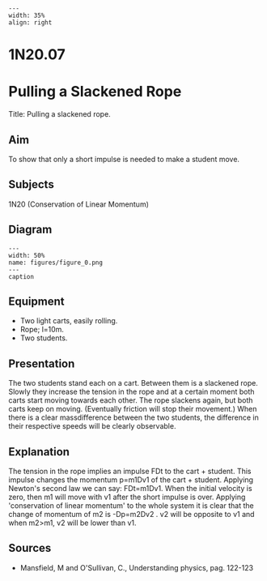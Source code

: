 
```{figure} /figures/busy.png
---
width: 35%
align: right
```
# 1N20.07 
  # Pulling a Slackened Rope 
  Title: Pulling a slackened rope.    
  
## Aim   
 To show that only a short impulse is needed to make a student move.    
  
## Subjects   
 1N20 (Conservation of Linear Momentum)   
  
## Diagram   
    
```{figure} figures/figure_0.png  
---  
width: 50%  
name: figures/figure_0.png  
---  
caption  
``` 
     
  
## Equipment   
 
 *  Two light carts, easily rolling. 
 *  Rope; l=10m. 
 *  Two students.
      
  
## Presentation   
 The two students stand each on a cart. Between them is a slackened rope. Slowly they increase the tension in the rope and at a certain moment both carts start moving towards each other. The rope slackens again, but both carts keep on moving. (Eventually friction will stop their movement.) When there is a clear massdifference between the two students, the difference in their respective speeds will be clearly observable.    
  
## Explanation   
 The tension in the rope implies an impulse FDt to the cart + student. This impulse changes the momentum p=m1Dv1 of the cart + student. Applying Newton's second law we can say: FDt=m1Dv1. When the initial velocity is zero, then m1 will move with v1 after the short impulse is over. Applying 'conservation of linear momentum' to the whole system it is clear that the change of momentum of m2 is -Dp=m2Dv2 . v2 will be opposite to v1 and when m2>m1, v2 will be lower than v1.    
  
## Sources   
 
 *  Mansfield, M and O'Sullivan, C., Understanding physics, pag. 122-123
  